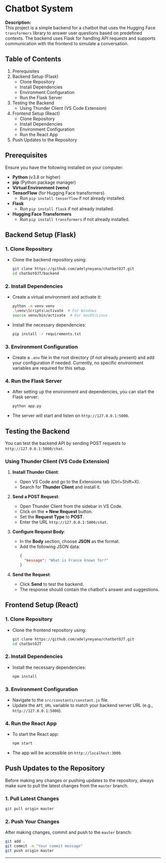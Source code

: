 # Chatbot System

**Description:**  
This project is a simple backend for a chatbot that uses the Hugging Face `transformers` library to answer user questions based on predefined contexts. The backend uses Flask for handling API requests and supports communication with the frontend to simulate a conversation.

## Table of Contents

1. Prerequisites
2. Backend Setup (Flask)  
   - Clone Repository  
   - Install Dependencies  
   - Environment Configuration  
   - Run the Flask Server  
3. Testing the Backend  
   - Using Thunder Client (VS Code Extension)  
4. Frontend Setup (React)  
   - Clone Repository  
   - Install Dependencies  
   - Environment Configuration  
   - Run the React App  
5. Push Updates to the Repository

## Prerequisites

Ensure you have the following installed on your computer:

- **Python** (v3.8 or higher)
- **pip** (Python package manager)
- **Virtual Environment (venv)**
- **TensorFlow** (for Hugging Face transformers)  
  - Run `pip install tensorflow` if not already installed.
- **Flask**  
  - Run `pip install flask` if not already installed.
- **Hugging Face Transformers**  
  - Run `pip install transformers` if not already installed.

## Backend Setup (Flask)

### 1. Clone Repository

- Clone the backend repository using:
  ```bash
  git clone https://github.com/adelyneyana/chatbotOJT.git
  cd chatbotOJT/backend
  ```

### 2. Install Dependencies

- Create a virtual environment and activate it:
  ```bash
  python -m venv venv
  .\venv\Scripts\activate  # For Windows
  source venv/bin/activate  # For macOS/Linux
  ```

- Install the necessary dependencies:
  ```bash
  pip install -r requirements.txt
  ```

### 3. Environment Configuration

- Create a `.env` file in the root directory (if not already present) and add your configuration if needed. Currently, no specific environment variables are required for this setup.

### 4. Run the Flask Server

- After setting up the environment and dependencies, you can start the Flask server:
  ```bash
  python app.py
  ```

- The server will start and listen on `http://127.0.0.1:5000`.

## Testing the Backend

You can test the backend API by sending POST requests to `http://127.0.0.1:5000/chat`.

### Using Thunder Client (VS Code Extension)

1. **Install Thunder Client**:
   - Open VS Code and go to the Extensions tab (Ctrl+Shift+X).
   - Search for **Thunder Client** and install it.

2. **Send a POST Request**:
   - Open Thunder Client from the sidebar in VS Code.
   - Click on the **+ New Request** button.
   - Set the **Request Type** to **POST**.
   - Enter the URL `http://127.0.0.1:5000/chat`.
   
3. **Configure Request Body**:
   - In the **Body** section, choose **JSON** as the format.
   - Add the following JSON data:
     ```json
     {
       "message": "What is France known for?"
     }
     ```
   
4. **Send the Request**:
   - Click **Send** to test the backend.
   - The response should contain the chatbot's answer and suggestions.

## Frontend Setup (React)

### 1. Clone Repository

- Clone the frontend repository using:
  ```bash
  git clone https://github.com/adelyneyana/chatbotOJT.git
  cd chatbotOJT
  ```

### 2. Install Dependencies

- Install the necessary dependencies:
  ```bash
  npm install
  ```

### 3. Environment Configuration

- Navigate to the `src/constants/constant.js` file.
- Update the `API_URL` variable to match your backend server URL (e.g., `http://127.0.0.1:5000`).

### 4. Run the React App

- To start the React app:
  ```bash
  npm start
  ```
- The app will be accessible on `http://localhost:3000`.

## Push Updates to the Repository

Before making any changes or pushing updates to the repository, always make sure to pull the latest changes from the `master` branch.

### 1. Pull Latest Changes

```bash
git pull origin master
```

### 2. Push Your Changes

After making changes, commit and push to the `master` branch:

```bash
git add .
git commit -m "Your commit message"
git push origin master
```

---

